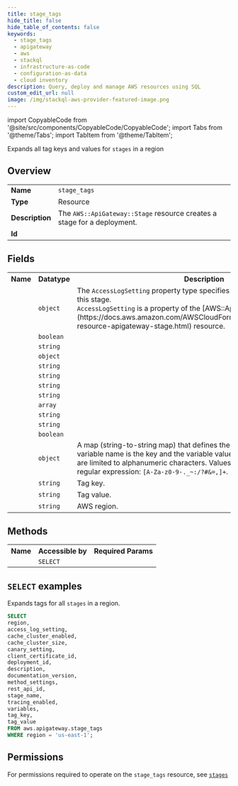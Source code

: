 ```yaml
---
title: stage_tags
hide_title: false
hide_table_of_contents: false
keywords:
  - stage_tags
  - apigateway
  - aws
  - stackql
  - infrastructure-as-code
  - configuration-as-data
  - cloud inventory
description: Query, deploy and manage AWS resources using SQL
custom_edit_url: null
image: /img/stackql-aws-provider-featured-image.png
---
```


import CopyableCode from '@site/src/components/CopyableCode/CopyableCode';
import Tabs from '@theme/Tabs';
import TabItem from '@theme/TabItem';

Expands all tag keys and values for <code>stages</code> in a region

## Overview
<table>
<tbody>
<tr><td><b>Name</b></td><td><code>stage_tags</code></td></tr>
<tr><td><b>Type</b></td><td>Resource</td></tr>
<tr><td><b>Description</b></td><td>The <code>AWS::ApiGateway::Stage</code> resource creates a stage for a deployment.</td></tr>
<tr><td><b>Id</b></td><td><CopyableCode code="aws.apigateway.stage_tags" /></td></tr>
</tbody>
</table>

## Fields
<table>
<tbody>
<tr><th>Name</th><th>Datatype</th><th>Description</th></tr><tr><td><CopyableCode code="access_log_setting" /></td><td><code>object</code></td><td>The <code>AccessLogSetting</code> property type specifies settings for logging access in this stage.<br /><code>AccessLogSetting</code> is a property of the &#91;AWS::ApiGateway::Stage&#93;(https://docs.aws.amazon.com/AWSCloudFormation/latest/UserGuide/aws-resource-apigateway-stage.html) resource.</td></tr>
<tr><td><CopyableCode code="cache_cluster_enabled" /></td><td><code>boolean</code></td><td></td></tr>
<tr><td><CopyableCode code="cache_cluster_size" /></td><td><code>string</code></td><td></td></tr>
<tr><td><CopyableCode code="canary_setting" /></td><td><code>object</code></td><td></td></tr>
<tr><td><CopyableCode code="client_certificate_id" /></td><td><code>string</code></td><td></td></tr>
<tr><td><CopyableCode code="deployment_id" /></td><td><code>string</code></td><td></td></tr>
<tr><td><CopyableCode code="description" /></td><td><code>string</code></td><td></td></tr>
<tr><td><CopyableCode code="documentation_version" /></td><td><code>string</code></td><td></td></tr>
<tr><td><CopyableCode code="method_settings" /></td><td><code>array</code></td><td></td></tr>
<tr><td><CopyableCode code="rest_api_id" /></td><td><code>string</code></td><td></td></tr>
<tr><td><CopyableCode code="stage_name" /></td><td><code>string</code></td><td></td></tr>
<tr><td><CopyableCode code="tracing_enabled" /></td><td><code>boolean</code></td><td></td></tr>
<tr><td><CopyableCode code="variables" /></td><td><code>object</code></td><td>A map (string-to-string map) that defines the stage variables, where the variable name is the key and the variable value is the value. Variable names are limited to alphanumeric characters. Values must match the following regular expression: <code>&#91;A-Za-z0-9-._~:/?#&=,&#93;+</code>.</td></tr>
<tr><td><CopyableCode code="tag_key" /></td><td><code>string</code></td><td>Tag key.</td></tr>
<tr><td><CopyableCode code="tag_value" /></td><td><code>string</code></td><td>Tag value.</td></tr>
<tr><td><CopyableCode code="region" /></td><td><code>string</code></td><td>AWS region.</td></tr>
</tbody>
</table>

## Methods

<table>
<tbody>
  <tr>
    <th>Name</th>
    <th>Accessible by</th>
    <th>Required Params</th>
  </tr>
  <tr>
    <td><CopyableCode code="list_resources" /></td>
    <td><code>SELECT</code></td>
    <td><CopyableCode code="region" /></td>
  </tr>
</tbody>
</table>

## `SELECT` examples
Expands tags for all <code>stages</code> in a region.
```sql
SELECT
region,
access_log_setting,
cache_cluster_enabled,
cache_cluster_size,
canary_setting,
client_certificate_id,
deployment_id,
description,
documentation_version,
method_settings,
rest_api_id,
stage_name,
tracing_enabled,
variables,
tag_key,
tag_value
FROM aws.apigateway.stage_tags
WHERE region = 'us-east-1';
```


## Permissions

For permissions required to operate on the <code>stage_tags</code> resource, see <a href="/services/apigateway/stages/#permissions"><code>stages</code></a>

